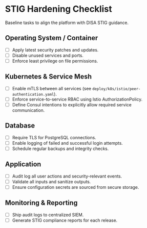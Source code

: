 # STIG Hardening Checklist

Baseline tasks to align the platform with DISA STIG guidance.

## Operating System / Container

- [ ] Apply latest security patches and updates.
- [ ] Disable unused services and ports.
- [ ] Enforce least privilege on file permissions.

## Kubernetes & Service Mesh

- [ ] Enable mTLS between all services (see `deploy/k8s/istio/peer-authentication.yaml`).
- [ ] Enforce service-to-service RBAC using Istio AuthorizationPolicy.
- [ ] Define Consul intentions to explicitly allow required service communication.

## Database

- [ ] Require TLS for PostgreSQL connections.
- [ ] Enable logging of failed and successful login attempts.
- [ ] Schedule regular backups and integrity checks.

## Application

- [ ] Audit log all user actions and security-relevant events.
- [ ] Validate all inputs and sanitize outputs.
- [ ] Ensure configuration secrets are sourced from secure storage.

## Monitoring & Reporting

- [ ] Ship audit logs to centralized SIEM.
- [ ] Generate STIG compliance reports for each release.
